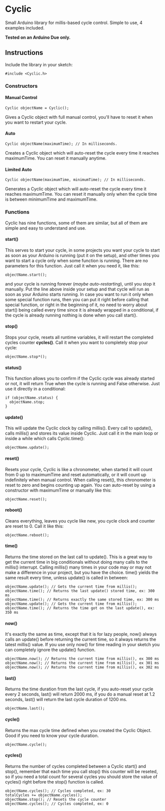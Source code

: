 # Cyclic

Small Arduino library for millis-based cycle control. Simple to use, 4 examples included.

**Tested on an Arduino Due only.**

## Instructions

Include the library in your sketch:

    #include <Cyclic.h>

### Constructors

#### Manual Control

    Cyclic objectName = Cyclic();

Gives a Cyclic object with full manual control, you'll have to reset it when you want to restart your cycle.

#### Auto

    Cyclic objectName(maximumTime); // In milliseconds.

Creates a Cyclic object which will auto-reset the cycle every time it reaches maximumTime. You can reset it manually anytime.

#### Limited Auto

    Cyclic objectName(maximumTime, minimumTime); // In milliseconds.

Generates a Cyclic object which will auto-reset the cycle every time it reaches maximumTime. You can reset it manually only when the cycle time is between minimumTime and maximumTime.

### Functions

Cyclic has nine functions, some of them are similar, but all of them are simple and easy to understand and use.

#### start()

This serves to start your cycle, in some projects you want your cycle to start as soon as your Arduino is running (put it on the setup), and other times you want to start a cycle only when some function is running. There are no parameters for this function. Just call it when you need it, like this:

    objectName.start();

and your cycle is running forever (*maybe auto-restarting*), until you stop it manually. Put the line above inside your setup and that cycle will run as soon as your Arduino starts running. In case you want to run it only when some special function runs, then you can put it right before calling that special function, or right in the beginning of it, no need to worry about start() being called every time since it is already wrapped in a conditional, if the cycle is already running nothing is done when you call start().

#### stop()

Stops your cycle, resets all runtime variables, it will restart the completed cycles counter **cycles()**. Call it when you want to completely stop your cycle:

    objectName.stop*();

#### status()

This function allows you to confirm if the Cyclic cycle was already started or not, it will return True when the cycle is running and False otherwise. Just use it directly in a conditional:

    if (objectName.status) {
      objectName.stop;
    }

#### update()

This will update the Cyclic clock by calling millis(). Every call to update(), calls millis() and stores its value inside Cyclic. Just call it in the main loop or inside a while which calls Cyclic.time():

    objectName.update();

#### reset()

Resets your cycle, Cyclic is like a chronometer, when started it will count from 0 up to maximumTime and reset automatically, or it will count up indefinitely when manual control. When calling reset(), this chronometer is reset to zero and begins counting up again. You can auto-reset by using a constructor with maximumTime or manually like this:

    objectName.reset();

#### reboot()

Cleans everything, leaves you cycle like new, you cycle clock and counter are reset to 0. Call it like this:

    objectName.reboot();

#### time()

Returns the time stored on the last call to update(). This is a great way to get the current time in big conditionals without doing many calls to the millis() interrupt. Calling millis() many times in your code may or may not make a difference in your project, but you have the choice. time() yields the same result every time, unless update() is called in between:

    objectName.update(); // Gets the current time from millis();
    objectName.time(); // Returns the last update() stored time, ex: 300 ms
    objectName.time(); // Returns exactly the same stored time, ex: 300 ms
    objectName.update(); // Gets the current time from millis();
    objectName.time(); // Returns the time got on the last update(), ex: 350 ms

#### now()

It's exactly the same as time, except that it is for lazy people, now() always calls an update() before returning the current time, so it always returns the latest millis() value. If you use only now() for time reading in your sketch you can completely ignore the update() function.

    objectName.now(); // Returns the current time from millis(), ex 300 ms
    objectName.now(); // Returns the current time from millis(), ex 301 ms
    objectName.now(); // Returns the current time from millis(), ex 302 ms

#### last()

Returns the time duration from the last cycle, if you auto-reset your cycle every 2 seconds, last() will return 2000 ms, if you do a manual reset at 1.2 seconds, last() will return the last cycle duration of 1200 ms.

    objectName.last();

#### cycle()

Returns the max cycle time defined when you created the Cyclic Object. Good if you need to know your cycle duration.

    objectName.cycle();

#### cycles()

Returns the number of cycles completed between a Cyclic start() and stop(), remember that each time you call stop() this counter will be reseted, so if you need a total count for several cycles you should store the value of cycles() right before the stop() function is called.

    objectName.cycles(); // Cycles completed, ex: 30
    totalCycles += objectName.cycles();
    objectName.stop(); // Resets the cycle counter
    objectName.cycles(); // Cycles completed, ex: 0
